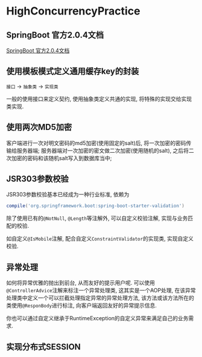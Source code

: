 # HighConcurrencyPractice

## SpringBoot 官方2.0.4文档

[SpringBoot 官方2.0.4文档](https://docs.spring.io/spring-boot/docs/2.0.4.RELEASE/reference/htmlsingle/#boot-features-custom-log-configuration)

## 使用模板模式定义通用缓存key的封装

`接口` -> `抽象类` -> `实现类`

一般的使用接口来定义契约, 使用抽象类定义共通的实现, 将特殊的实现交给实现类实现.

## 使用两次MD5加密

客户端进行一次对明文密码的md5加密(使用固定的salt)后, 将一次加密的密码传输给服务器端;
服务器端对一次加密的密文做二次加密(使用随机的salt), 之后将二次加密的密码和该随机salt写入到数据库当中;

## JSR303参数校验

JSR303参数校验基本已经成为一种行业标准, 依赖为

```groovy
compile('org.springframework.boot:spring-boot-starter-validation')
```

除了使用已有的`@NotNull`, `@Length`等注解外, 可以自定义校验注解, 实现与业务匹配的校验.

如自定义`@IsMobile`注解, 配合自定义`ConstraintValidator`的实现类, 实现自定义校验.

## 异常处理

如何将异常优雅的抛出到前台, 从而友好的提示用户呢.
可以使用`@ControllerAdvice`注解来标注一个异常处理类, 这其实是一个AOP处理, 在该异常处理类中定义一个可以拦截处理指定异常的异常处理方法, 
该方法或该方法所在的类使用`@ResponBody`进行标注, 向客户端返回友好的异常提示信息.

你也可以通过自定义继承于RuntimeException的自定义异常来满足自己的业务需求.

## 实现分布式SESSION
